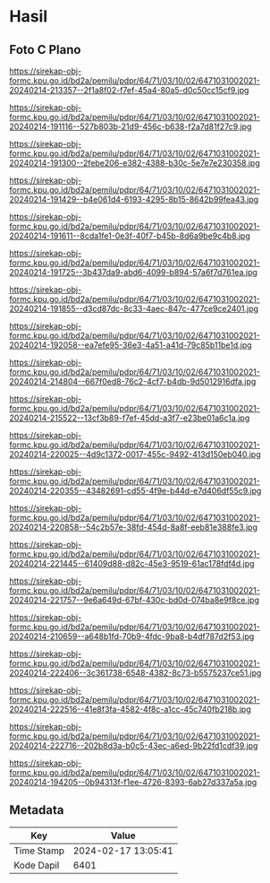 # Hasil

## Foto C Plano

https://sirekap-obj-formc.kpu.go.id/bd2a/pemilu/pdpr/64/71/03/10/02/6471031002021-20240214-213357--2f1a8f02-f7ef-45a4-80a5-d0c50cc15cf9.jpg

https://sirekap-obj-formc.kpu.go.id/bd2a/pemilu/pdpr/64/71/03/10/02/6471031002021-20240214-191116--527b803b-21d9-456c-b638-f2a7d81f27c9.jpg

https://sirekap-obj-formc.kpu.go.id/bd2a/pemilu/pdpr/64/71/03/10/02/6471031002021-20240214-191300--2febe206-e382-4388-b30c-5e7e7e230358.jpg

https://sirekap-obj-formc.kpu.go.id/bd2a/pemilu/pdpr/64/71/03/10/02/6471031002021-20240214-191429--b4e061d4-6193-4295-8b15-8642b99fea43.jpg

https://sirekap-obj-formc.kpu.go.id/bd2a/pemilu/pdpr/64/71/03/10/02/6471031002021-20240214-191611--8cda1fe1-0e3f-40f7-b45b-8d6a9be9c4b8.jpg

https://sirekap-obj-formc.kpu.go.id/bd2a/pemilu/pdpr/64/71/03/10/02/6471031002021-20240214-191725--3b437da9-abd6-4099-b894-57a6f7d761ea.jpg

https://sirekap-obj-formc.kpu.go.id/bd2a/pemilu/pdpr/64/71/03/10/02/6471031002021-20240214-191855--d3cd87dc-8c33-4aec-847c-477ce9ce2401.jpg

https://sirekap-obj-formc.kpu.go.id/bd2a/pemilu/pdpr/64/71/03/10/02/6471031002021-20240214-192058--ea7efe95-36e3-4a51-a41d-79c85b11be1d.jpg

https://sirekap-obj-formc.kpu.go.id/bd2a/pemilu/pdpr/64/71/03/10/02/6471031002021-20240214-214804--667f0ed8-76c2-4cf7-b4db-9d5012916dfa.jpg

https://sirekap-obj-formc.kpu.go.id/bd2a/pemilu/pdpr/64/71/03/10/02/6471031002021-20240214-215522--13cf3b89-f7ef-45dd-a3f7-e23be01a6c1a.jpg

https://sirekap-obj-formc.kpu.go.id/bd2a/pemilu/pdpr/64/71/03/10/02/6471031002021-20240214-220025--4d9c1372-0017-455c-9492-413d150eb040.jpg

https://sirekap-obj-formc.kpu.go.id/bd2a/pemilu/pdpr/64/71/03/10/02/6471031002021-20240214-220355--43482691-cd55-4f9e-b44d-e7d406df55c9.jpg

https://sirekap-obj-formc.kpu.go.id/bd2a/pemilu/pdpr/64/71/03/10/02/6471031002021-20240214-220858--54c2b57e-38fd-454d-8a8f-eeb81e388fe3.jpg

https://sirekap-obj-formc.kpu.go.id/bd2a/pemilu/pdpr/64/71/03/10/02/6471031002021-20240214-221445--61409d88-d82c-45e3-9519-61ac178fdf4d.jpg

https://sirekap-obj-formc.kpu.go.id/bd2a/pemilu/pdpr/64/71/03/10/02/6471031002021-20240214-221757--9e6a649d-67bf-430c-bd0d-074ba8e9f8ce.jpg

https://sirekap-obj-formc.kpu.go.id/bd2a/pemilu/pdpr/64/71/03/10/02/6471031002021-20240214-210659--a648b1fd-70b9-4fdc-9ba8-b4df787d2f53.jpg

https://sirekap-obj-formc.kpu.go.id/bd2a/pemilu/pdpr/64/71/03/10/02/6471031002021-20240214-222406--3c361738-6548-4382-8c73-b5575237ce51.jpg

https://sirekap-obj-formc.kpu.go.id/bd2a/pemilu/pdpr/64/71/03/10/02/6471031002021-20240214-222516--41e8f3fa-4582-4f8c-a1cc-45c740fb218b.jpg

https://sirekap-obj-formc.kpu.go.id/bd2a/pemilu/pdpr/64/71/03/10/02/6471031002021-20240214-222716--202b8d3a-b0c5-43ec-a6ed-9b22fd1cdf39.jpg

https://sirekap-obj-formc.kpu.go.id/bd2a/pemilu/pdpr/64/71/03/10/02/6471031002021-20240214-194205--0b94313f-f1ee-4726-8393-6ab27d337a5a.jpg


## Metadata

| Key        | Value               |
| ---------- | ------------------- |
| Time Stamp | 2024-02-17 13:05:41 |
| Kode Dapil | 6401                |



